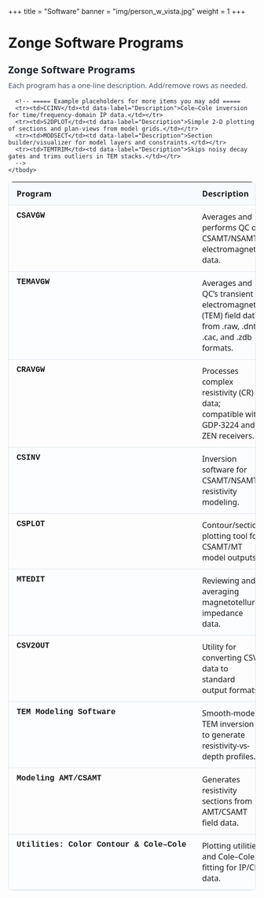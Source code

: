 +++
title = "Software"
banner = "img/person_w_vista.jpg"
weight = 1
+++

# Zonge Software Programs

<style>
/* ===== Zonge-style software table ===== */
.zg-softwrap {
  --zg-border:#e2e8f0;      /* light gray */
  --zg-head:#f7fafc;        /* header bg */
  --zg-zebra:#fbfdff;       /* zebra rows */
  --zg-text:#1a202c;        /* dark text */
  --zg-muted:#4a5568;       /* muted text */
  font-family: system-ui, -apple-system, Segoe UI, Roboto, "Helvetica Neue", Arial, "Noto Sans", "Liberation Sans", sans-serif;
  color: var(--zg-text);
  margin: 1.5rem 0;
}
.zg-softwrap h2{
  margin:0 0 .5rem 0;
  font-size: clamp(1.25rem, 2vw, 1.6rem);
}
.zg-note{font-size:.92rem;color:var(--zg-muted);margin:.25rem 0 1rem}

.zg-table{
  width:100%;
  border-collapse: collapse;
  border: 1px solid var(--zg-border);
  border-radius: 10px;
  overflow: hidden;
  box-shadow: 0 1px 0 rgba(0,0,0,.03);
}
.zg-table th, .zg-table td{
  padding: .75rem 1rem;
  vertical-align: top;
  border-bottom:1px solid var(--zg-border);
}
.zg-table th{
  background: var(--zg-head);
  text-align:left;
  font-weight: 600;
  letter-spacing:.02em;
}
.zg-table td:first-child{
  white-space:nowrap;
  font-variant-numeric: tabular-nums;
  font-weight:600;
  font-family: ui-monospace, SFMono-Regular, Menlo, Monaco, Consolas, "Liberation Mono", "Courier New", monospace;
}
.zg-table tr:nth-child(even) td{
  background: var(--zg-zebra);
}
.zg-table tr:hover td{
  background: #f1f5f9;
}
@media (max-width: 720px){
  .zg-table thead{display:none;}
  .zg-table, .zg-table tbody, .zg-row, .zg-table tr, .zg-table td{display:block;width:100%}
  .zg-table tr{border-bottom:1px solid var(--zg-border)}
  .zg-table td{
    border:none;
    padding:.55rem .9rem;
  }
  .zg-table td:first-child{
    padding-top:.8rem;
    font-size:1rem;
  }
  .zg-table td[data-label]::before{
    content: attr(data-label) " ";
    display:block;
    font-size:.8rem;
    color:var(--zg-muted);
    margin-bottom:.15rem;
    font-weight:600;
    letter-spacing:.02em;
    text-transform:uppercase;
  }
}
</style>

<div class="zg-softwrap">
  <h2>Zonge Software Programs</h2>
  <div class="zg-note">Each program has a one-line description. Add/remove rows as needed.</div>

  <table class="zg-table">
    <thead>
      <tr>
        <th>Program</th>
        <th>Description</th>
      </tr>
    </thead>
    <tbody>
      <!-- ===== Your rows (duplicate/modify) ===== -->
      <tr>
        <td>CSAVGW</td>
        <td data-label="Description">Averages and performs QC on CSAMT/NSAMT electromagnetic data.</td>
      </tr>
      <tr>
        <td>TEMAVGW</td>
        <td data-label="Description">Averages and QC’s transient electromagnetic (TEM) field data from .raw, .dnt, .cac, and .zdb formats.</td>
      </tr>
      <tr>
        <td>CRAVGW</td>
        <td data-label="Description">Processes complex resistivity (CR) data; compatible with GDP-3224 and ZEN receivers.</td>
      </tr>
      <tr>
        <td>CSINV</td>
        <td data-label="Description">Inversion software for CSAMT/NSAMT resistivity modeling.</td>
      </tr>
      <tr>
        <td>CSPLOT</td>
        <td data-label="Description">Contour/section plotting tool for CSAMT/MT model outputs.</td>
      </tr>
      <tr>
        <td>MTEDIT</td>
        <td data-label="Description">Reviewing and averaging magnetotelluric impedance data.</td>
      </tr>
      <tr>
        <td>CSV2OUT</td>
        <td data-label="Description">Utility for converting CSV data to standard output formats.</td>
      </tr>
      <tr>
        <td>TEM Modeling Software</td>
        <td data-label="Description">Smooth-model TEM inversion to generate resistivity-vs-depth profiles.</td>
      </tr>
      <tr>
        <td>Modeling AMT/CSAMT</td>
        <td data-label="Description">Generates resistivity sections from AMT/CSAMT field data.</td>
      </tr>
      <tr>
        <td>Utilities: Color Contour &amp; Cole–Cole</td>
        <td data-label="Description">Plotting utilities and Cole–Cole fitting for IP/CR data.</td>
      </tr>

      <!-- ===== Example placeholders for more items you may add =====
      <tr><td>CCINV</td><td data-label="Description">Cole–Cole inversion for time/frequency-domain IP data.</td></tr>
      <tr><td>S2DPLOT</td><td data-label="Description">Simple 2-D plotting of sections and plan-views from model grids.</td></tr>
      <tr><td>MODSECT</td><td data-label="Description">Section builder/visualizer for model layers and constraints.</td></tr>
      <tr><td>TEMTRIM</td><td data-label="Description">Skips noisy decay gates and trims outliers in TEM stacks.</td></tr>
      -->
    </tbody>
  </table>
</div>
